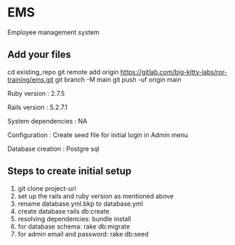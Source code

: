# EMS

Employee management system

## Add your files

cd existing_repo
git remote add origin https://gitlab.com/big-kitty-labs/ror-training/ems.git
git branch -M main
git push -uf origin main

Ruby version : 2.7.5


Rails version : 5.2.7.1


System dependencies : NA


Configuration : Create seed file for initial login in Admin menu


Database creation : Postgre sql

## Steps to create initial setup

1) git clone project-url
2) set up the rails and ruby version as mentioned above
3) rename database.yml.bkp to database.yml
3) create database
    rails db:create
4) resolving dependencies: bundle install 
5) for database schema: rake db:migrate  
6) for admin email and password: rake db:seed 